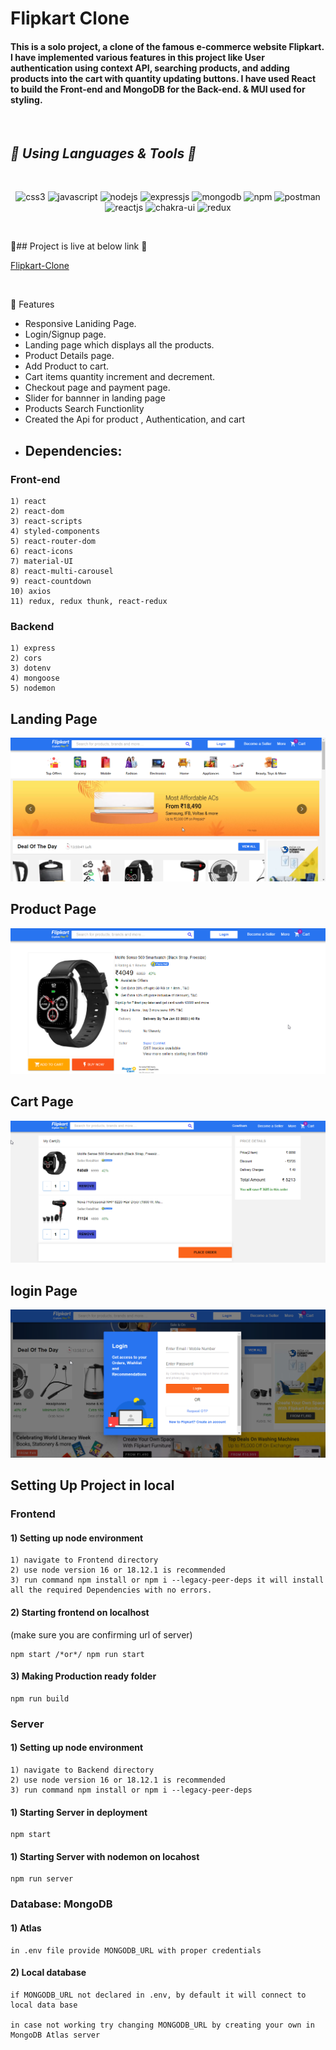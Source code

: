  <h1> Flipkart Clone</h1>
<h4>
This is a solo project, a clone of the famous e-commerce website Flipkart. I have implemented various features in this project like User authentication using context API, searching products, and adding products into the cart with quantity updating buttons. I have used React to build the Front-end and MongoDB for the Back-end. & MUI used for styling.

</h4>
<br/>

<h2><i>🎯 Using Languages & Tools 🧰</i></h2>
<br/>

<p align="center">
    <img src="https://img.shields.io/badge/CSS3-1572B6?style=for-the-badge&logo=css3&logoColor=white" alt="css3" />
    <img src="https://img.shields.io/badge/JavaScript-323330?style=for-the-badge&logo=javascript&logoColor=F7DF1E" alt="javascript" />
    <img src="https://img.shields.io/badge/Node.js-339933?style=for-the-badge&logo=nodedotjs&logoColor=white" alt="nodejs" />
    <img src="https://img.shields.io/badge/Express.js-000000?style=for-the-badge&logo=express&logoColor=white" alt="expressjs" />
    <img src="https://img.shields.io/badge/MongoDB-4EA94B?style=for-the-badge&logo=mongodb&logoColor=white" alt="mongodb" />
    <img src="https://img.shields.io/badge/npm-CB3837?style=for-the-badge&logo=npm&logoColor=white" alt="npm" />
    <img src="https://img.shields.io/badge/Postman-FF6C37?style=for-the-badge&logo=Postman&logoColor=white" alt="postman" />
    <img src="https://img.shields.io/badge/React-20232A?style=for-the-badge&logo=react&logoColor=61DAFB" alt="reactjs" />
   <img src="https://img.shields.io/badge/Chakra%20UI-3bc7bd?style=for-the-badge&logo=chakraui&logoColor=white" alt="chakra-ui" />
   <img src="https://img.shields.io/badge/-Material--UII-blue" alt="redux" />
 </p>
<br>

🎯## Project is live at below link 🔗
<a href="https://filpkart-clone-clientgc.onrender.com/">

Flipkart-Clone

 </a>
<br>

🎯 Features

- Responsive Laniding Page.
- Login/Signup page.
- Landing page which displays all the products.
- Product Details page.
- Add Product to cart.
- Cart items quantity increment and decrement.
- Checkout page and payment page.
- Slider for bannner in landing page
- Products Search Functionlity
- Created the Api for product , Authentication, and cart
- ## Dependencies:

### Front-end

    1) react
    2) react-dom
    3) react-scripts
    4) styled-components
    5) react-router-dom
    6) react-icons
    7) material-UI
    8) react-multi-carousel
    9) react-countdown
    10) axios
    11) redux, redux thunk, react-redux

### Backend

    1) express
    2) cors
    3) dotenv
    4) mongoose
    5) nodemon

## Landing Page

 <img src="/Frontend/public/assets/Fipkartclone.png" alt="Landing Page" />

## Product Page

 <img src="/Frontend/public/assets/FlipkartProductDetail.png" alt="product Page" />

## Cart Page

 <img src="/Frontend/public/assets/FlipkartCartpage.png" alt="checkout Page" />

## login Page

 <img src="/Frontend/public/assets/FlipkartLogin.png" alt="login Page" />

## Setting Up Project in local

### Frontend

#### 1) Setting up node environment

    1) navigate to Frontend directory
    2) use node version 16 or 18.12.1 is recommended
    3) run command npm install or npm i --legacy-peer-deps it will install all the required Dependencies with no errors.

#### 2) Starting frontend on localhost

(make sure you are confirming url of server)

    npm start /*or*/ npm run start

#### 3) Making Production ready folder

    npm run build

### Server

#### 1) Setting up node environment

    1) navigate to Backend directory
    2) use node version 16 or 18.12.1 is recommended
    3) run command npm install or npm i --legacy-peer-deps

#### 1) Starting Server in deployment

    npm start

#### 1) Starting Server with nodemon on locahost

    npm run server

### Database: MongoDB

#### 1) Atlas

    in .env file provide MONGODB_URL with proper credentials

#### 2) Local database

    if MONGODB_URL not declared in .env, by default it will connect to local data base

    in case not working try changing MONGODB_URL by creating your own in MongoDB Atlas server
